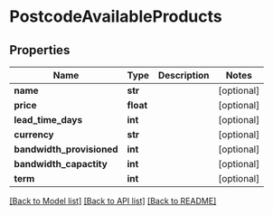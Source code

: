 # PostcodeAvailableProducts

## Properties
Name | Type | Description | Notes
------------ | ------------- | ------------- | -------------
**name** | **str** |  | [optional] 
**price** | **float** |  | [optional] 
**lead_time_days** | **int** |  | [optional] 
**currency** | **str** |  | [optional] 
**bandwidth_provisioned** | **int** |  | [optional] 
**bandwidth_capactity** | **int** |  | [optional] 
**term** | **int** |  | [optional] 

[[Back to Model list]](../README.md#documentation-for-models) [[Back to API list]](../README.md#documentation-for-api-endpoints) [[Back to README]](../README.md)

